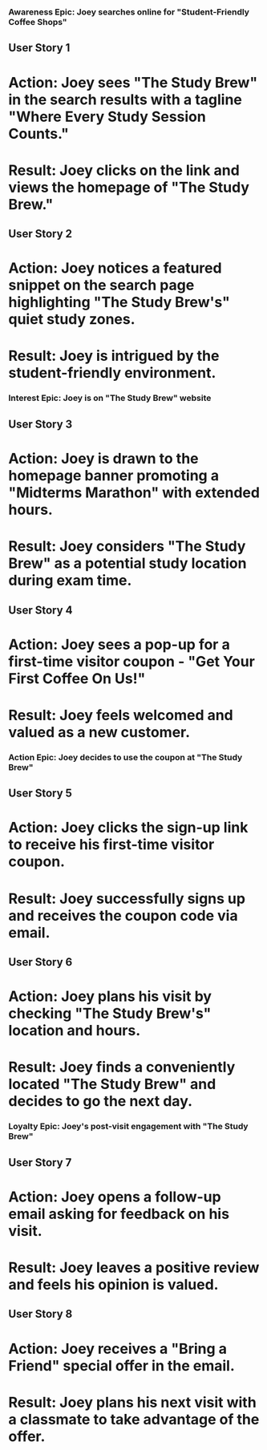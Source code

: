 ### Awareness Epic: Joey searches online for "Student-Friendly Coffee Shops"
## User Story 1

# Action: Joey sees "The Study Brew" in the search results with a tagline "Where Every Study Session Counts."
# Result: Joey clicks on the link and views the homepage of "The Study Brew."

## User Story 2

# Action: Joey notices a featured snippet on the search page highlighting "The Study Brew's" quiet study zones.
# Result: Joey is intrigued by the student-friendly environment.

### Interest Epic: Joey is on "The Study Brew" website

## User Story 3

# Action: Joey is drawn to the homepage banner promoting a "Midterms Marathon" with extended hours.
# Result: Joey considers "The Study Brew" as a potential study location during exam time.

## User Story 4

# Action: Joey sees a pop-up for a first-time visitor coupon - "Get Your First Coffee On Us!"
# Result: Joey feels welcomed and valued as a new customer.

### Action Epic: Joey decides to use the coupon at "The Study Brew"

## User Story 5

# Action: Joey clicks the sign-up link to receive his first-time visitor coupon.
# Result: Joey successfully signs up and receives the coupon code via email.

## User Story 6

# Action: Joey plans his visit by checking "The Study Brew's" location and hours.
# Result: Joey finds a conveniently located "The Study Brew" and decides to go the next day.

### Loyalty Epic: Joey's post-visit engagement with "The Study Brew"

## User Story 7

# Action: Joey opens a follow-up email asking for feedback on his visit.
# Result: Joey leaves a positive review and feels his opinion is valued.

## User Story 8

# Action: Joey receives a "Bring a Friend" special offer in the email.
# Result: Joey plans his next visit with a classmate to take advantage of the offer.
